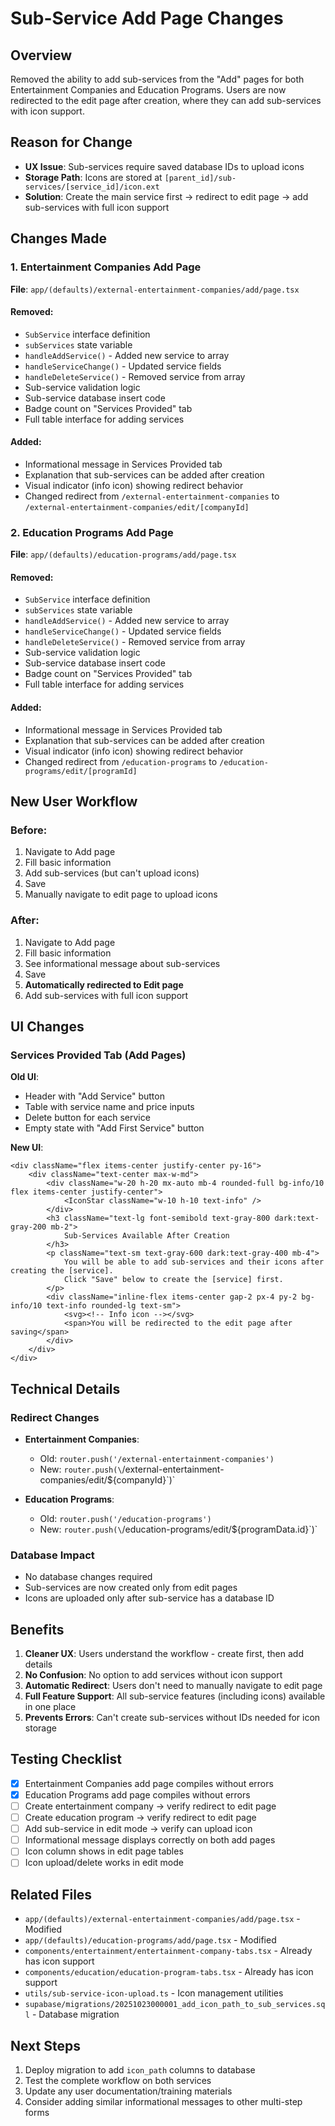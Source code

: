 # Sub-Service Add Page Changes

## Overview

Removed the ability to add sub-services from the "Add" pages for both Entertainment Companies and Education Programs. Users are now redirected to the edit page after creation, where they can add sub-services with icon support.

## Reason for Change

- **UX Issue**: Sub-services require saved database IDs to upload icons
- **Storage Path**: Icons are stored at `[parent_id]/sub-services/[service_id]/icon.ext`
- **Solution**: Create the main service first → redirect to edit page → add sub-services with full icon support

## Changes Made

### 1. Entertainment Companies Add Page

**File**: `app/(defaults)/external-entertainment-companies/add/page.tsx`

#### Removed:

- `SubService` interface definition
- `subServices` state variable
- `handleAddService()` - Added new service to array
- `handleServiceChange()` - Updated service fields
- `handleDeleteService()` - Removed service from array
- Sub-service validation logic
- Sub-service database insert code
- Badge count on "Services Provided" tab
- Full table interface for adding services

#### Added:

- Informational message in Services Provided tab
- Explanation that sub-services can be added after creation
- Visual indicator (info icon) showing redirect behavior
- Changed redirect from `/external-entertainment-companies` to `/external-entertainment-companies/edit/[companyId]`

### 2. Education Programs Add Page

**File**: `app/(defaults)/education-programs/add/page.tsx`

#### Removed:

- `SubService` interface definition
- `subServices` state variable
- `handleAddService()` - Added new service to array
- `handleServiceChange()` - Updated service fields
- `handleDeleteService()` - Removed service from array
- Sub-service validation logic
- Sub-service database insert code
- Badge count on "Services Provided" tab
- Full table interface for adding services

#### Added:

- Informational message in Services Provided tab
- Explanation that sub-services can be added after creation
- Visual indicator (info icon) showing redirect behavior
- Changed redirect from `/education-programs` to `/education-programs/edit/[programId]`

## New User Workflow

### Before:

1. Navigate to Add page
2. Fill basic information
3. Add sub-services (but can't upload icons)
4. Save
5. Manually navigate to edit page to upload icons

### After:

1. Navigate to Add page
2. Fill basic information
3. See informational message about sub-services
4. Save
5. **Automatically redirected to Edit page**
6. Add sub-services with full icon support

## UI Changes

### Services Provided Tab (Add Pages)

**Old UI**:

- Header with "Add Service" button
- Table with service name and price inputs
- Delete button for each service
- Empty state with "Add First Service" button

**New UI**:

```tsx
<div className="flex items-center justify-center py-16">
    <div className="text-center max-w-md">
        <div className="w-20 h-20 mx-auto mb-4 rounded-full bg-info/10 flex items-center justify-center">
            <IconStar className="w-10 h-10 text-info" />
        </div>
        <h3 className="text-lg font-semibold text-gray-800 dark:text-gray-200 mb-2">
            Sub-Services Available After Creation
        </h3>
        <p className="text-sm text-gray-600 dark:text-gray-400 mb-4">
            You will be able to add sub-services and their icons after creating the [service].
            Click "Save" below to create the [service] first.
        </p>
        <div className="inline-flex items-center gap-2 px-4 py-2 bg-info/10 text-info rounded-lg text-sm">
            <svg><!-- Info icon --></svg>
            <span>You will be redirected to the edit page after saving</span>
        </div>
    </div>
</div>
```

## Technical Details

### Redirect Changes

- **Entertainment Companies**:

    - Old: `router.push('/external-entertainment-companies')`
    - New: `router.push(\`/external-entertainment-companies/edit/\${companyId}\`)`

- **Education Programs**:
    - Old: `router.push('/education-programs')`
    - New: `router.push(\`/education-programs/edit/\${programData.id}\`)`

### Database Impact

- No database changes required
- Sub-services are now created only from edit pages
- Icons are uploaded only after sub-service has a database ID

## Benefits

1. **Cleaner UX**: Users understand the workflow - create first, then add details
2. **No Confusion**: No option to add services without icon support
3. **Automatic Redirect**: Users don't need to manually navigate to edit page
4. **Full Feature Support**: All sub-service features (including icons) available in one place
5. **Prevents Errors**: Can't create sub-services without IDs needed for icon storage

## Testing Checklist

- [x] Entertainment Companies add page compiles without errors
- [x] Education Programs add page compiles without errors
- [ ] Create entertainment company → verify redirect to edit page
- [ ] Create education program → verify redirect to edit page
- [ ] Add sub-service in edit mode → verify can upload icon
- [ ] Informational message displays correctly on both add pages
- [ ] Icon column shows in edit page tables
- [ ] Icon upload/delete works in edit mode

## Related Files

- `app/(defaults)/external-entertainment-companies/add/page.tsx` - Modified
- `app/(defaults)/education-programs/add/page.tsx` - Modified
- `components/entertainment/entertainment-company-tabs.tsx` - Already has icon support
- `components/education/education-program-tabs.tsx` - Already has icon support
- `utils/sub-service-icon-upload.ts` - Icon management utilities
- `supabase/migrations/20251023000001_add_icon_path_to_sub_services.sql` - Database migration

## Next Steps

1. Deploy migration to add `icon_path` columns to database
2. Test the complete workflow on both services
3. Update any user documentation/training materials
4. Consider adding similar informational messages to other multi-step forms
